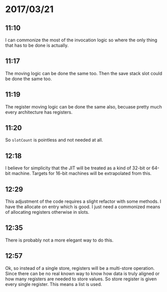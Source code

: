 # 2017/03/21

## 11:10

I can commonize the most of the invocation logic so where the only thing that
has to be done is actually.

## 11:17

The moving logic can be done the same too. Then the save stack slot could be
done the same too.

## 11:19

The register moving logic can be done the same also, becuase pretty much every
architecture has registers.

## 11:20

So `slotCount` is pointless and not needed at all.

## 12:18

I believe for simplicity that the JIT will be treated as a kind of 32-bit or
64-bit machine. Targets for 16-bit machines will be extrapolated from this.

## 12:29

This adjustment of the code requires a slight refactor with some methods. I
have the allocate on entry which is good. I just need a commonized means of
allocating registers otherwise in slots.

## 12:35

There is probably not a more elegant way to do this.

## 12:57

Ok, so instead of a single store, registers will be a multi-store operation.
Since there can be no real known way to know how data is truly aligned or how
many registers are needed to store values. So store register is given every
single register. This means a list is used.

